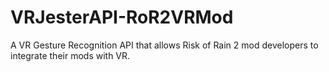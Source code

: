 # VRJesterAPI-RoR2VRMod
A VR Gesture Recognition API that allows Risk of Rain 2 mod developers to integrate their mods with VR.
